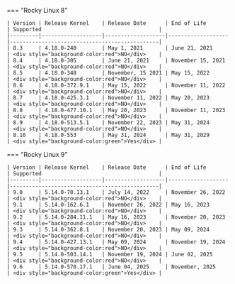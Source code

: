=== "Rocky Linux 8"

    | Version | Release Kernel    | Release Date      | End of Life       | Supported                                     |
    |---------|-------------------|-------------------|-------------------|-----------------------------------------------|
    | 8.3     | 4.18.0-240        | May 1, 2021       | June 21, 2021     | <div style="background-color:red">NO</div>    |
    | 8.4     | 4.18.0-305        | June 21, 2021     | November 15, 2021 | <div style="background-color:red">NO</div>    |
    | 8.5     | 4.18.0-348        | November, 15 2021 | May 15, 2022      | <div style="background-color:red">NO</div>    |
    | 8.6     | 4.18.0-372.9.1    | May 15, 2022      | November 11, 2022 | <div style="background-color:red">NO</div>    |
    | 8.7     | 4.18.0-425.3.1    | November 11, 2022 | May 20, 2023      | <div style="background-color:red">NO</div>    |
    | 8.8     | 4.18.0-477.10.1   | May 20, 2023      | November 11, 2023 | <div style="background-color:red">NO</div>    |
    | 8.9     | 4.18.0-513.5.1    | November 22, 2023 | May 31, 2024      | <div style="background-color:red">NO</div>    |
    | 8.10    | 4.18.0-553        | May 31, 2024      | May 31, 2029      | <div style="background-color:green">Yes</div> |

=== "Rocky Linux 9"

    | Version | Release Kernel    | Release Date      | End of Life       | Supported                                     |
    |---------|-------------------|-------------------|-------------------|-----------------------------------------------|
    | 9.0     | 5.14.0-70.13.1    | July 14, 2022     | November 26, 2022 | <div style="background-color:red">NO</div>    |
    | 9.1     | 5.14.0-162.6.1    | November 26, 2022 | May 16, 2023      | <div style="background-color:red">NO</div>    |
    | 9.2     | 5.14.0-284.11.1   | May 16, 2023      | November 20, 2023 | <div style="background-color:red">NO</div>    |
    | 9.3     | 5.14.0-362.8.1    | November 20, 2023 | May 09, 2024      | <div style="background-color:red">NO</div>    |
    | 9.4     | 5.14.0-427.13.1   | May 09, 2024      | November 19, 2024 | <div style="background-color:red">NO</div>    |
    | 9.5     | 5.14.0-503.14.1   | November 19, 2024 | June 02, 2025     | <div style="background-color:red">NO</div>    |
    | 9.6     | 5.14.0-570.17.1   | June 04, 2025     | November, 2025    | <div style="background-color:green">Yes</div> |

